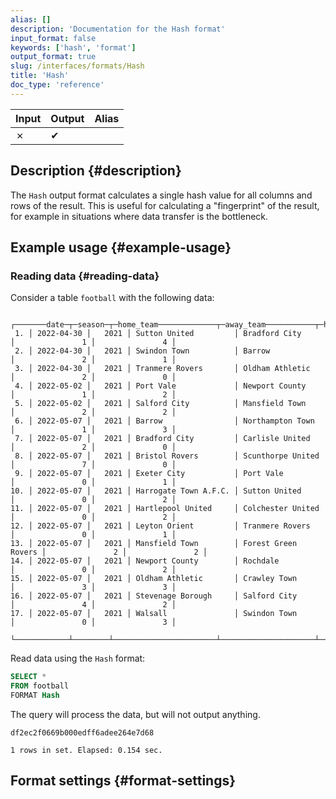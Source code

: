 ```yaml
---
alias: []
description: 'Documentation for the Hash format'
input_format: false
keywords: ['hash', 'format']
output_format: true
slug: /interfaces/formats/Hash
title: 'Hash'
doc_type: 'reference'
---
```


| Input | Output | Alias |
|-------|--------|-------|
| ✗     | ✔      |       |

## Description {#description}

The `Hash` output format calculates a single hash value for all columns and rows of the result.
This is useful for calculating a "fingerprint" of the result, for example in situations where data transfer is the bottleneck.

## Example usage {#example-usage}

### Reading data {#reading-data}

Consider a table `football` with the following data:

```text
    ┌───────date─┬─season─┬─home_team─────────────┬─away_team───────────┬─home_team_goals─┬─away_team_goals─┐
 1. │ 2022-04-30 │   2021 │ Sutton United         │ Bradford City       │               1 │               4 │
 2. │ 2022-04-30 │   2021 │ Swindon Town          │ Barrow              │               2 │               1 │
 3. │ 2022-04-30 │   2021 │ Tranmere Rovers       │ Oldham Athletic     │               2 │               0 │
 4. │ 2022-05-02 │   2021 │ Port Vale             │ Newport County      │               1 │               2 │
 5. │ 2022-05-02 │   2021 │ Salford City          │ Mansfield Town      │               2 │               2 │
 6. │ 2022-05-07 │   2021 │ Barrow                │ Northampton Town    │               1 │               3 │
 7. │ 2022-05-07 │   2021 │ Bradford City         │ Carlisle United     │               2 │               0 │
 8. │ 2022-05-07 │   2021 │ Bristol Rovers        │ Scunthorpe United   │               7 │               0 │
 9. │ 2022-05-07 │   2021 │ Exeter City           │ Port Vale           │               0 │               1 │
10. │ 2022-05-07 │   2021 │ Harrogate Town A.F.C. │ Sutton United       │               0 │               2 │
11. │ 2022-05-07 │   2021 │ Hartlepool United     │ Colchester United   │               0 │               2 │
12. │ 2022-05-07 │   2021 │ Leyton Orient         │ Tranmere Rovers     │               0 │               1 │
13. │ 2022-05-07 │   2021 │ Mansfield Town        │ Forest Green Rovers │               2 │               2 │
14. │ 2022-05-07 │   2021 │ Newport County        │ Rochdale            │               0 │               2 │
15. │ 2022-05-07 │   2021 │ Oldham Athletic       │ Crawley Town        │               3 │               3 │
16. │ 2022-05-07 │   2021 │ Stevenage Borough     │ Salford City        │               4 │               2 │
17. │ 2022-05-07 │   2021 │ Walsall               │ Swindon Town        │               0 │               3 │
    └────────────┴────────┴───────────────────────┴─────────────────────┴─────────────────┴─────────────────┘
```

Read data using the `Hash` format:

```sql
SELECT *
FROM football
FORMAT Hash
```

The query will process the data, but will not output anything.

```response
df2ec2f0669b000edff6adee264e7d68

1 rows in set. Elapsed: 0.154 sec.
```

## Format settings {#format-settings}

